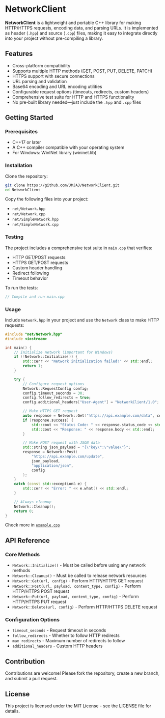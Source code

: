 # NetworkClient

**NetworkClient** is a lightweight and portable C++ library for making HTTP/HTTPS requests, encoding data, and parsing URLs. It is implemented as header (`.hpp`) and source (`.cpp`) files, making it easy to integrate directly into your project without pre-compiling a library.

## Features
- Cross-platform compatibility
- Supports multiple HTTP methods (GET, POST, PUT, DELETE, PATCH)
- HTTPS support with secure connections
- URL parsing and validation
- Base64 encoding and URL encoding utilities
- Configurable request options (timeouts, redirects, custom headers)
- Comprehensive test suite for HTTP and HTTPS functionality
- No pre-built library needed—just include the `.hpp` and `.cpp` files

## Getting Started

### Prerequisites
- C++17 or later
- A C++ compiler compatible with your operating system
- For Windows: WinINet library (wininet.lib)

### Installation
Clone the repository:
```bash
git clone https://github.com/JMJAJ/NetworkClient.git
cd NetworkClient
```

Copy the following files into your project:
- `net/Network.hpp`
- `net/Network.cpp`
- `net/SimpleNetwork.hpp`
- `net/SimpleNetwork.cpp`

### Testing
The project includes a comprehensive test suite in `main.cpp` that verifies:
- HTTP GET/POST requests
- HTTPS GET/POST requests
- Custom header handling
- Redirect following
- Timeout behavior

To run the tests:
```cpp
// Compile and run main.cpp
```

### Usage
Include `Network.hpp` in your project and use the `Network` class to make HTTP requests:
```cpp
#include "net/Network.hpp"
#include <iostream>

int main() {
    // Initialize network (important for Windows)
    if (!Network::Initialize()) {
        std::cerr << "Network initialization failed!" << std::endl;
        return 1;
    }

    try {
        // Configure request options
        Network::RequestConfig config;
        config.timeout_seconds = 30;
        config.follow_redirects = true;
        config.additional_headers["User-Agent"] = "NetworkClient/1.0";

        // Make HTTPS GET request
        auto response = Network::Get("https://api.example.com/data", config);
        if (response.success) {
            std::cout << "Status Code: " << response.status_code << std::endl;
            std::cout << "Response: " << response.body << std::endl;
        }

        // Make POST request with JSON data
        std::string json_payload = "{\"key\":\"value\"}";
        response = Network::Post(
            "https://api.example.com/update",
            json_payload,
            "application/json",
            config
        );
    }
    catch (const std::exception& e) {
        std::cerr << "Error: " << e.what() << std::endl;
    }

    // Always cleanup
    Network::Cleanup();
    return 0;
}
```

Check more in [`example.cpp`](https://github.com/JMJAJ/NetworkClient/blob/main/example.cpp)

## API Reference

### Core Methods
- `Network::Initialize()` - Must be called before using any network methods
- `Network::Cleanup()` - Must be called to release network resources
- `Network::Get(url, config)` - Perform HTTP/HTTPS GET request
- `Network::Post(url, payload, content_type, config)` - Perform HTTP/HTTPS POST request
- `Network::Put(url, payload, content_type, config)` - Perform HTTP/HTTPS PUT request
- `Network::Delete(url, config)` - Perform HTTP/HTTPS DELETE request

### Configuration Options
- `timeout_seconds` - Request timeout in seconds
- `follow_redirects` - Whether to follow HTTP redirects
- `max_redirects` - Maximum number of redirects to follow
- `additional_headers` - Custom HTTP headers

## Contribution
Contributions are welcome! Please fork the repository, create a new branch, and submit a pull request.

## License
This project is licensed under the MIT License - see the LICENSE file for details.
